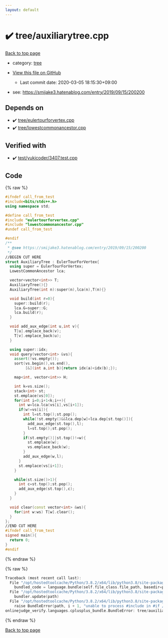 ```yaml
---
layout: default
---
```


<!-- mathjax config similar to math.stackexchange -->
<script type="text/javascript" async
  src="https://cdnjs.cloudflare.com/ajax/libs/mathjax/2.7.5/MathJax.js?config=TeX-MML-AM_CHTML">
</script>
<script type="text/x-mathjax-config">
  MathJax.Hub.Config({
    TeX: { equationNumbers: { autoNumber: "AMS" }},
    tex2jax: {
      inlineMath: [ ['$','$'] ],
      processEscapes: true
    },
    "HTML-CSS": { matchFontHeight: false },
    displayAlign: "left",
    displayIndent: "2em"
  });
</script>

<script type="text/javascript" src="https://cdnjs.cloudflare.com/ajax/libs/jquery/3.4.1/jquery.min.js"></script>
<script src="https://cdn.jsdelivr.net/npm/jquery-balloon-js@1.1.2/jquery.balloon.min.js" integrity="sha256-ZEYs9VrgAeNuPvs15E39OsyOJaIkXEEt10fzxJ20+2I=" crossorigin="anonymous"></script>
<script type="text/javascript" src="../../assets/js/copy-button.js"></script>
<link rel="stylesheet" href="../../assets/css/copy-button.css" />


# :heavy_check_mark: tree/auxiliarytree.cpp

<a href="../../index.html">Back to top page</a>

* category: <a href="../../index.html#c0af77cf8294ff93a5cdb2963ca9f038">tree</a>
* <a href="{{ site.github.repository_url }}/blob/master/tree/auxiliarytree.cpp">View this file on GitHub</a>
    - Last commit date: 2020-03-05 18:15:30+09:00


* see: <a href="https://smijake3.hatenablog.com/entry/2019/09/15/200200">https://smijake3.hatenablog.com/entry/2019/09/15/200200</a>


## Depends on

* :heavy_check_mark: <a href="eulertourforvertex.cpp.html">tree/eulertourforvertex.cpp</a>
* :heavy_check_mark: <a href="lowestcommonancestor.cpp.html">tree/lowestcommonancestor.cpp</a>


## Verified with

* :heavy_check_mark: <a href="../../verify/test/yukicoder/3407.test.cpp.html">test/yukicoder/3407.test.cpp</a>


## Code

<a id="unbundled"></a>
{% raw %}
```cpp
#ifndef call_from_test
#include<bits/stdc++.h>
using namespace std;

#define call_from_test
#include "eulertourforvertex.cpp"
#include "lowestcommonancestor.cpp"
#undef call_from_test

#endif
/**
 * @see https://smijake3.hatenablog.com/entry/2019/09/15/200200
 */
//BEGIN CUT HERE
struct AuxiliaryTree : EulerTourForVertex{
  using super = EulerTourForVertex;
  LowestCommonAncestor lca;

  vector<vector<int>> T;
  AuxiliaryTree(){}
  AuxiliaryTree(int n):super(n),lca(n),T(n){}

  void build(int r=0){
    super::build(r);
    lca.G=super::G;
    lca.build(r);
  }

  void add_aux_edge(int u,int v){
    T[u].emplace_back(v);
    T[v].emplace_back(u);
  }

  using super::idx;
  void query(vector<int> &vs){
    assert(!vs.empty());
    sort(vs.begin(),vs.end(),
         [&](int a,int b){return idx(a)<idx(b);});

    map<int, vector<int>> H;

    int k=vs.size();
    stack<int> st;
    st.emplace(vs[0]);
    for(int i=0;i+1<k;i++){
      int w=lca.lca(vs[i],vs[i+1]);
      if(w!=vs[i]){
        int l=st.top();st.pop();
        while(!st.empty()&&lca.dep[w]<lca.dep[st.top()]){
          add_aux_edge(st.top(),l);
          l=st.top();st.pop();
        }
        if(st.empty()||st.top()!=w){
          st.emplace(w);
          vs.emplace_back(w);
        }
        add_aux_edge(w,l);
      }
      st.emplace(vs[i+1]);
    }

    while(st.size()>1){
      int c=st.top();st.pop();
      add_aux_edge(st.top(),c);
    }
  }

  void clear(const vector<int> &ws){
    for(int w:ws) T[w].clear();
  }
};
//END CUT HERE
#ifndef call_from_test
signed main(){
  return 0;
}
#endif

```
{% endraw %}

<a id="bundled"></a>
{% raw %}
```cpp
Traceback (most recent call last):
  File "/opt/hostedtoolcache/Python/3.8.2/x64/lib/python3.8/site-packages/onlinejudge_verify/docs.py", line 340, in write_contents
    bundled_code = language.bundle(self.file_class.file_path, basedir=pathlib.Path.cwd())
  File "/opt/hostedtoolcache/Python/3.8.2/x64/lib/python3.8/site-packages/onlinejudge_verify/languages/cplusplus.py", line 170, in bundle
    bundler.update(path)
  File "/opt/hostedtoolcache/Python/3.8.2/x64/lib/python3.8/site-packages/onlinejudge_verify/languages/cplusplus_bundle.py", line 281, in update
    raise BundleError(path, i + 1, "unable to process #include in #if / #ifdef / #ifndef other than include guards")
onlinejudge_verify.languages.cplusplus_bundle.BundleError: tree/auxiliarytree.cpp: line 6: unable to process #include in #if / #ifdef / #ifndef other than include guards

```
{% endraw %}

<a href="../../index.html">Back to top page</a>


